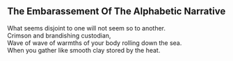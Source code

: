 The Embarassement Of The Alphabetic Narrative
---------------------------------------------
What seems disjoint to one will not seem so to another.  
Crimson and brandishing custodian,  
Wave of wave of warmths of your body rolling down the sea.  
When you gather like smooth clay stored by the heat.  

